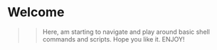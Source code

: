 # Welcome

> > Here, am starting to navigate and play around basic shell commands and scripts.
> Hope you like it. ENJOY!
